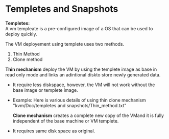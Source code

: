 # Templetes and Snapshots

**Templetes:**    
    A vm templeate is a pre-configured image of a OS that can be used to deploy quickly.
    
 The VM deployement using templete uses two methods.
   1. Thin Method
   2. Clone method  

   **Thin mechanism** deploy the VM by using the templete image as base in read only mode and links an adintional diskto store newly generated data.
* It require less diskspace, however, the VM will not work without the base image or templete image.
* Example: Here is various details of using thin clone mechanism "kvm/Doc/templetes and snapshots/Thin_method.txt" 
   
   **Clone mechanism** creates a complete new copy of the VMand it is fully independent of the base machine or VM templete.
* It requires same disk space as original.   
